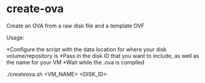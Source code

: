 # create-ova
Create an OVA from a raw disk file and a template OVF

Usage:

*Configure the script with the data location for where your disk volume/repository is
*Pass in the disk ID that you want to include, as well as the name for your VM
*Wait while the .ova is compiled

./createova.sh <VM_NAME> <DISK_ID>
